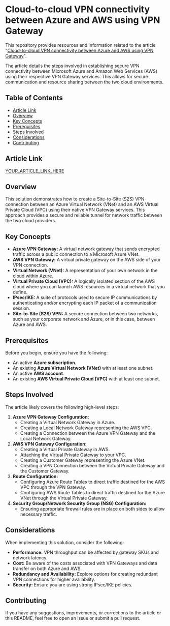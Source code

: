 # Cloud-to-cloud VPN connectivity between Azure and AWS using VPN Gateway

This repository provides resources and information related to the article "[Cloud-to-cloud VPN connectivity between Azure and AWS using VPN Gateway](YOUR_ARTICLE_LINK_HERE)".

The article details the steps involved in establishing secure VPN connectivity between Microsoft Azure and Amazon Web Services (AWS) using their respective VPN Gateway services. This allows for secure communication and resource sharing between the two cloud environments.

## Table of Contents

- [Article Link](#article-link)
- [Overview](#overview)
- [Key Concepts](#key-concepts)
- [Prerequisites](#prerequisites)
- [Steps Involved](#steps-involved)
- [Considerations](#considerations)
- [Contributing](#contributing)

## Article Link

[YOUR_ARTICLE_LINK_HERE](YOUR_ARTICLE_LINK_HERE)

## Overview

This solution demonstrates how to create a Site-to-Site (S2S) VPN connection between an Azure Virtual Network (VNet) and an AWS Virtual Private Cloud (VPC) using their native VPN Gateway services. This approach provides a secure and reliable tunnel for network traffic between the two cloud providers.

## Key Concepts

-   **Azure VPN Gateway:** A virtual network gateway that sends encrypted traffic across a public connection to a Microsoft Azure VNet.
-   **AWS VPN Gateway:** A virtual private gateway on the AWS side of your VPN connection.
-   **Virtual Network (VNet):** A representation of your own network in the cloud within Azure.
-   **Virtual Private Cloud (VPC):** A logically isolated section of the AWS cloud where you can launch AWS resources in a virtual network that you define.
-   **IPsec/IKE:** A suite of protocols used to secure IP communications by authenticating and/or encrypting each IP packet of a communication session.
-   **Site-to-Site (S2S) VPN:** A secure connection between two networks, such as your corporate network and Azure, or in this case, between Azure and AWS.

## Prerequisites

Before you begin, ensure you have the following:

-   An active **Azure subscription**.
-   An existing **Azure Virtual Network (VNet)** with at least one subnet.
-   An active **AWS account**.
-   An existing **AWS Virtual Private Cloud (VPC)** with at least one subnet.

## Steps Involved

The article likely covers the following high-level steps:

1.  **Azure VPN Gateway Configuration:**
    -   Creating a Virtual Network Gateway in Azure.
    -   Creating a Local Network Gateway representing the AWS VPC.
    -   Creating a Connection between the Azure VPN Gateway and the Local Network Gateway.
2.  **AWS VPN Gateway Configuration:**
    -   Creating a Virtual Private Gateway in AWS.
    -   Attaching the Virtual Private Gateway to your VPC.
    -   Creating a Customer Gateway representing the Azure VNet.
    -   Creating a VPN Connection between the Virtual Private Gateway and the Customer Gateway.
3.  **Route Configuration:**
    -   Configuring Azure Route Tables to direct traffic destined for the AWS VPC through the VPN Gateway.
    -   Configuring AWS Route Tables to direct traffic destined for the Azure VNet through the Virtual Private Gateway.
4.  **Security Group/Network Security Group (NSG) Configuration:**
    -   Ensuring appropriate firewall rules are in place on both sides to allow necessary traffic.

## Considerations

When implementing this solution, consider the following:

-   **Performance:** VPN throughput can be affected by gateway SKUs and network latency.
-   **Cost:** Be aware of the costs associated with VPN Gateways and data transfer on both Azure and AWS.
-   **Redundancy and Availability:** Explore options for creating redundant VPN connections for higher availability.
-   **Security:** Ensure you are using strong IPsec/IKE policies.

## Contributing

If you have any suggestions, improvements, or corrections to the article or this README, feel free to open an issue or submit a pull request.
